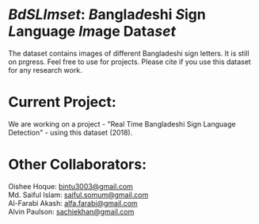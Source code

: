 # *BdSLImset*: *B*angla*d*eshi *S*ign *L*anguage *Im*age Data*set*
The dataset contains images of different Bangladeshi sign letters. It is still on prgress. Feel free to use for projects.
Please cite if you use this dataset for any research work.

# Current Project:
We are working on a project - "Real Time Bangladeshi Sign Language Detection" - using this dataset (2018).

# Other Collaborators:
Oishee Hoque: bintu3003@gmail.com  
Md. Saiful	Islam:	saiful.somum@gmail.com  
Al-Farabi	Akash:	alfa.farabi@gmail.com  
Alvin	Paulson:	sachiekhan@gmail.com
